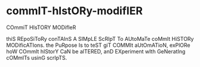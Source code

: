 # commIT-hIstORy-modifIER
COmmiT HIsTORY MODifIeR

thiS REpoSiToRy conTAInS A SIMpLE ScRIpT To AUtoMaTe coMmIt HiSTORy MODificATIons. the PuRpose Is to teST giT COMMIt aUtOmATioN, exPlORe hoW COmmIt hIStorY CaN be alTERED, anD EXperiment wIth GeNeratIng cOMmITs usinG scrIpTS.
